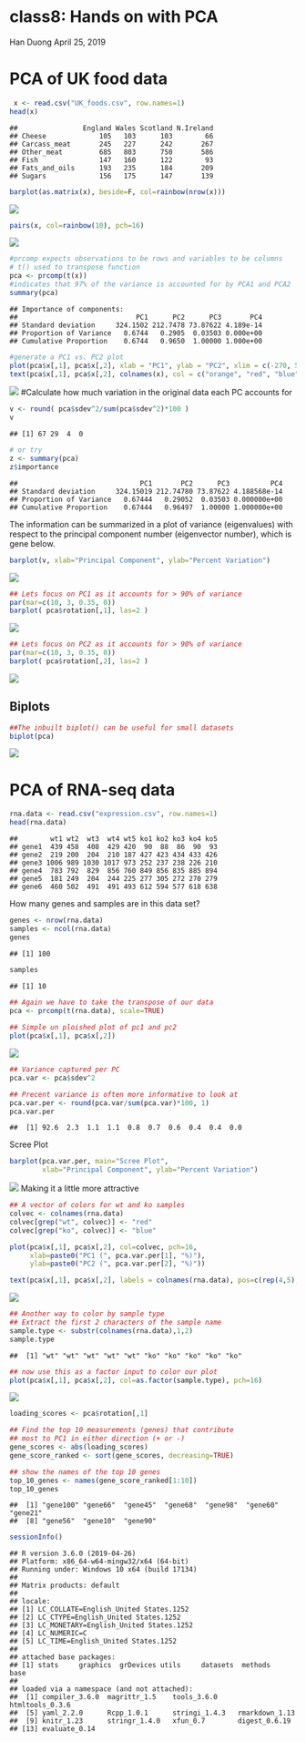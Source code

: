 class8: Hands on with PCA
================
Han Duong
April 25, 2019

PCA of UK food data
===================

``` r
 x <- read.csv("UK_foods.csv", row.names=1)
head(x)
```

    ##                England Wales Scotland N.Ireland
    ## Cheese             105   103      103        66
    ## Carcass_meat       245   227      242       267
    ## Other_meat         685   803      750       586
    ## Fish               147   160      122        93
    ## Fats_and_oils      193   235      184       209
    ## Sugars             156   175      147       139

``` r
barplot(as.matrix(x), beside=F, col=rainbow(nrow(x)))
```

![](class08_files/figure-markdown_github/unnamed-chunk-1-1.png)

``` r
pairs(x, col=rainbow(10), pch=16)
```

![](class08_files/figure-markdown_github/unnamed-chunk-1-2.png)

``` r
#prcomp expects observations to be rows and variables to be columns
# t() used to transpose function
pca <- prcomp(t(x))
#indicates that 97% of the variance is accounted for by PCA1 and PCA2
summary(pca)
```

    ## Importance of components:
    ##                             PC1      PC2      PC3       PC4
    ## Standard deviation     324.1502 212.7478 73.87622 4.189e-14
    ## Proportion of Variance   0.6744   0.2905  0.03503 0.000e+00
    ## Cumulative Proportion    0.6744   0.9650  1.00000 1.000e+00

``` r
#generate a PC1 vs. PC2 plot
plot(pca$x[,1], pca$x[,2], xlab = "PC1", ylab = "PC2", xlim = c(-270, 500))
text(pca$x[,1], pca$x[,2], colnames(x), col = c("orange", "red", "blue", "green"))
```

![](class08_files/figure-markdown_github/unnamed-chunk-1-3.png) \#Calculate how much variation in the original data each PC accounts for

``` r
v <- round( pca$sdev^2/sum(pca$sdev^2)*100 )
v
```

    ## [1] 67 29  4  0

``` r
# or try
z <- summary(pca)
z$importance
```

    ##                              PC1       PC2      PC3          PC4
    ## Standard deviation     324.15019 212.74780 73.87622 4.188568e-14
    ## Proportion of Variance   0.67444   0.29052  0.03503 0.000000e+00
    ## Cumulative Proportion    0.67444   0.96497  1.00000 1.000000e+00

The information can be summarized in a plot of variance (eigenvalues) with respect to the principal component number (eigenvector number), which is gene below.

``` r
barplot(v, xlab="Principal Component", ylab="Percent Variation")
```

![](class08_files/figure-markdown_github/unnamed-chunk-3-1.png)

``` r
## Lets focus on PC1 as it accounts for > 90% of variance 
par(mar=c(10, 3, 0.35, 0))
barplot( pca$rotation[,1], las=2 )
```

![](class08_files/figure-markdown_github/unnamed-chunk-4-1.png)

``` r
## Lets focus on PC2 as it accounts for > 90% of variance 
par(mar=c(10, 3, 0.35, 0))
barplot( pca$rotation[,2], las=2 )
```

![](class08_files/figure-markdown_github/unnamed-chunk-5-1.png)

Biplots
-------

``` r
##The inbuilt biplot() can be useful for small datasets
biplot(pca)
```

![](class08_files/figure-markdown_github/unnamed-chunk-6-1.png)

PCA of RNA-seq data
===================

``` r
rna.data <- read.csv("expression.csv", row.names=1)
head(rna.data)
```

    ##        wt1 wt2  wt3  wt4 wt5 ko1 ko2 ko3 ko4 ko5
    ## gene1  439 458  408  429 420  90  88  86  90  93
    ## gene2  219 200  204  210 187 427 423 434 433 426
    ## gene3 1006 989 1030 1017 973 252 237 238 226 210
    ## gene4  783 792  829  856 760 849 856 835 885 894
    ## gene5  181 249  204  244 225 277 305 272 270 279
    ## gene6  460 502  491  491 493 612 594 577 618 638

How many genes and samples are in this data set?

``` r
genes <- nrow(rna.data)
samples <- ncol(rna.data)
genes
```

    ## [1] 100

``` r
samples
```

    ## [1] 10

``` r
## Again we have to take the transpose of our data 
pca <- prcomp(t(rna.data), scale=TRUE)
 
## Simple un ploished plot of pc1 and pc2
plot(pca$x[,1], pca$x[,2])
```

![](class08_files/figure-markdown_github/unnamed-chunk-9-1.png)

``` r
## Variance captured per PC 
pca.var <- pca$sdev^2

## Precent variance is often more informative to look at 
pca.var.per <- round(pca.var/sum(pca.var)*100, 1)
pca.var.per
```

    ##  [1] 92.6  2.3  1.1  1.1  0.8  0.7  0.6  0.4  0.4  0.0

Scree Plot

``` r
barplot(pca.var.per, main="Scree Plot", 
        xlab="Principal Component", ylab="Percent Variation")
```

![](class08_files/figure-markdown_github/unnamed-chunk-11-1.png) Making it a little more attractive

``` r
## A vector of colors for wt and ko samples
colvec <- colnames(rna.data)
colvec[grep("wt", colvec)] <- "red"
colvec[grep("ko", colvec)] <- "blue"

plot(pca$x[,1], pca$x[,2], col=colvec, pch=16,
     xlab=paste0("PC1 (", pca.var.per[1], "%)"),
     ylab=paste0("PC2 (", pca.var.per[2], "%)"))

text(pca$x[,1], pca$x[,2], labels = colnames(rna.data), pos=c(rep(4,5), rep(2,5)))
```

![](class08_files/figure-markdown_github/unnamed-chunk-12-1.png)

``` r
## Another way to color by sample type
## Extract the first 2 characters of the sample name
sample.type <- substr(colnames(rna.data),1,2)
sample.type
```

    ##  [1] "wt" "wt" "wt" "wt" "wt" "ko" "ko" "ko" "ko" "ko"

``` r
## now use this as a factor input to color our plot
plot(pca$x[,1], pca$x[,2], col=as.factor(sample.type), pch=16)
```

![](class08_files/figure-markdown_github/unnamed-chunk-14-1.png)

``` r
loading_scores <- pca$rotation[,1]

## Find the top 10 measurements (genes) that contribute
## most to PC1 in either direction (+ or -)
gene_scores <- abs(loading_scores) 
gene_score_ranked <- sort(gene_scores, decreasing=TRUE)

## show the names of the top 10 genes
top_10_genes <- names(gene_score_ranked[1:10])
top_10_genes 
```

    ##  [1] "gene100" "gene66"  "gene45"  "gene68"  "gene98"  "gene60"  "gene21" 
    ##  [8] "gene56"  "gene10"  "gene90"

``` r
sessionInfo()
```

    ## R version 3.6.0 (2019-04-26)
    ## Platform: x86_64-w64-mingw32/x64 (64-bit)
    ## Running under: Windows 10 x64 (build 17134)
    ## 
    ## Matrix products: default
    ## 
    ## locale:
    ## [1] LC_COLLATE=English_United States.1252 
    ## [2] LC_CTYPE=English_United States.1252   
    ## [3] LC_MONETARY=English_United States.1252
    ## [4] LC_NUMERIC=C                          
    ## [5] LC_TIME=English_United States.1252    
    ## 
    ## attached base packages:
    ## [1] stats     graphics  grDevices utils     datasets  methods   base     
    ## 
    ## loaded via a namespace (and not attached):
    ##  [1] compiler_3.6.0  magrittr_1.5    tools_3.6.0     htmltools_0.3.6
    ##  [5] yaml_2.2.0      Rcpp_1.0.1      stringi_1.4.3   rmarkdown_1.13 
    ##  [9] knitr_1.23      stringr_1.4.0   xfun_0.7        digest_0.6.19  
    ## [13] evaluate_0.14
